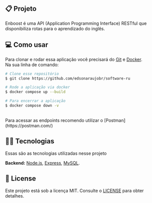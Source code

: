 ## 📋 Projeto

Enboost é uma API (Application Programming Interface) RESTful que disponibiliza rotas para o aprendizado do inglês.
<br>

## 💻 Como usar

Para clonar e rodar essa aplicação você precisará do [Git](https://git-scm.com) e [Docker](https://www.docker.com/). 
<br>
Na sua linha de comando:

```bash
# Clone esse repositório
$ git clone https://github.com/edsonaraujobr/software-ru

# Rode a aplicação via docker
$ docker compose up --build

# Para encerrar a aplicação
$ docker compose down -v
```
<br>
Para acessar as endpoints recomendo utilizar o [Postman](https://postman.com/) 

## 👨‍💻 Tecnologias

Essas são as tecnologias utilizadas nesse projeto

**Backend:** [Node.js](https://nodejs.org/en/), [Express](https://expressjs.com/pt-br/), [MySQL](https://www.mysql.com/). <br>

## 📝 License

Este projeto está sob a licença MIT. Consulte o [LICENSE](https://github.com/edsonaraujobr/api-enboost/blob/main/LICENSE) para obter detalhes.











   





